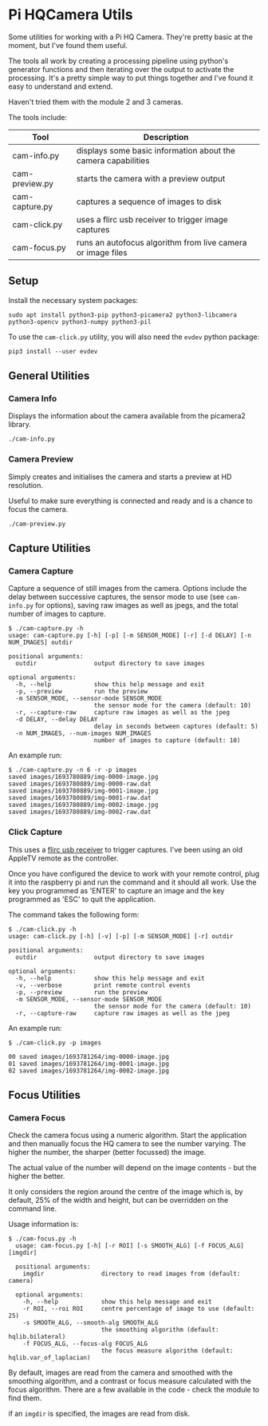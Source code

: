 # Pi HQCamera Utils

Some utilities for working with a Pi HQ Camera. They're pretty basic at the moment, but I've
found them useful.

The tools all work by creating a processing pipeline using python's generator functions and then
iterating over the output to activate the processing. It's a pretty simple way to put things 
together and I've found it easy to understand and extend.

Haven't tried them with the module 2 and 3 cameras.

The tools include:

|  Tool          | Description                                                   |
| -------------- | ------------------------------------------------------------- |
| cam-info.py    | displays some basic information about the camera capabilities |
| cam-preview.py | starts the camera with a preview output                       |
| cam-capture.py | captures a sequence of images to disk                         |
| cam-click.py   | uses a flirc usb receiver to trigger image captures           |
| cam-focus.py   | runs an autofocus algorithm from live camera or image files   |

## Setup

Install the necessary system packages:

    sudo apt install python3-pip python3-picamera2 python3-libcamera python3-opencv python3-numpy python3-pil

To use the `cam-click.py` utility, you will also need the `evdev` python package:

    pip3 install --user evdev

## General Utilities

### Camera Info

Displays the information about the camera available from the picamera2 library.

    ./cam-info.py

### Camera Preview

Simply creates and initialises the camera and starts a preview at HD resolution. 

Useful to make sure everything is connected and ready and is a chance to focus the camera.

    ./cam-preview.py

## Capture Utilities

### Camera Capture

Capture a sequence of still images from the camera. Options include the delay between successive captures,
the sensor mode to use (see `cam-info.py` for options), saving raw images as well as jpegs, and the
total number of images to capture.

    $ ./cam-capture.py -h
    usage: cam-capture.py [-h] [-p] [-m SENSOR_MODE] [-r] [-d DELAY] [-n NUM_IMAGES] outdir
    
    positional arguments:
      outdir                output directory to save images
      
    optional arguments:
      -h, --help            show this help message and exit
      -p, --preview         run the preview
      -m SENSOR_MODE, --sensor-mode SENSOR_MODE
                            the sensor mode for the camera (default: 10)
      -r, --capture-raw     capture raw images as well as the jpeg
      -d DELAY, --delay DELAY
                            delay in seconds between captures (default: 5)
      -n NUM_IMAGES, --num-images NUM_IMAGES
                            number of images to capture (default: 10)

An example run:

    $ ./cam-capture.py -n 6 -r -p images
    saved images/1693780889/img-0000-image.jpg
    saved images/1693780889/img-0000-raw.dat
    saved images/1693780889/img-0001-image.jpg
    saved images/1693780889/img-0001-raw.dat
    saved images/1693780889/img-0002-image.jpg
    saved images/1693780889/img-0002-raw.dat

### Click Capture

This uses a [flirc usb receiver](https://flirc.tv/products/flirc-usb-receiver?variant=43513067569384) to 
trigger captures. I've been using an old AppleTV remote as the controller.

Once you have configured the device to work with your remote control, plug it into the raspberry pi
and run the command and it should all work. Use the key you programmed as 'ENTER' to capture an
image and the key programmed as 'ESC' to quit the application.

The command takes the following form:

    $ ./cam-click.py -h
    usage: cam-click.py [-h] [-v] [-p] [-m SENSOR_MODE] [-r] outdir
    
    positional arguments:
      outdir                output directory to save images
      
    optional arguments:
      -h, --help            show this help message and exit
      -v, --verbose         print remote control events
      -p, --preview         run the preview
      -m SENSOR_MODE, --sensor-mode SENSOR_MODE
                            the sensor mode for the camera (default: 10)
      -r, --capture-raw     capture raw images as well as the jpeg

An example run:

    $ ./cam-click.py -p images
    
    00 saved images/1693781264/img-0000-image.jpg
    01 saved images/1693781264/img-0001-image.jpg
    02 saved images/1693781264/img-0002-image.jpg

## Focus Utilities

### Camera Focus

Check the camera focus using a numeric algorithm. Start the application and then manually focus the
HQ camera to see the number varying. The higher the number, the sharper (better focussed) the image.

The actual value of the number will depend on the image contents - but the higher the better.

It only considers the region around the centre of the image which is, by default, 25% of the width and height,
but can be overridden on the command line.

Usage information is:

    $ ./cam-focus.py -h
      usage: cam-focus.py [-h] [-r ROI] [-s SMOOTH_ALG] [-f FOCUS_ALG] [imgdir]
      
      positional arguments:
        imgdir                directory to read images from (default: camera)
        
      optional arguments:
        -h, --help            show this help message and exit
        -r ROI, --roi ROI     centre percentage of image to use (default: 25)
        -s SMOOTH_ALG, --smooth-alg SMOOTH_ALG
                              the smoothing algorithm (default: hqlib.bilateral)
        -f FOCUS_ALG, --focus-alg FOCUS_ALG
                              the focus measure algorithm (default: hqlib.var_of_laplacian)

By default, images are read from the camera and smoothed with the smoothing algorithm, and a contrast or focus measure
calculated with the focus algorithm. There are a few available in the code - check the module to find them.

if an `imgdir` is specified, the images are read from disk.



